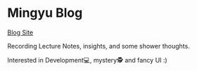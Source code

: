 # Mingyu Blog

[Blog Site](mgahn0706.github.io)

Recording Lecture Notes, insights, and some shower thoughts.

Interested in Development💻, mystery🕵️ and fancy UI :)  


